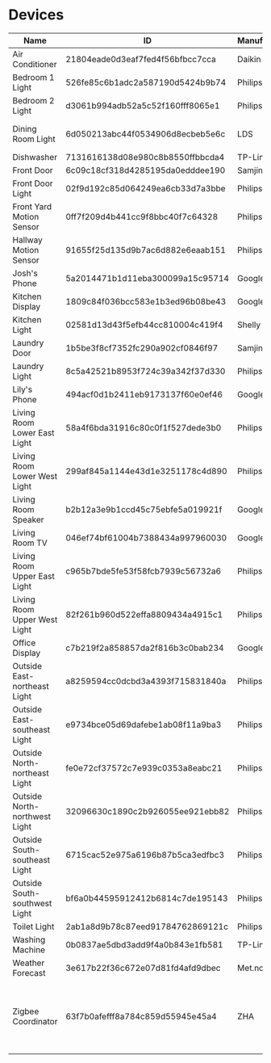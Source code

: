 # Devices

| Name                          | ID                               | Manufacturer   | Model                                                                  | Area        |
|-------------------------------|----------------------------------|----------------|------------------------------------------------------------------------|-------------|
| Air Conditioner               | 21804eade0d3eaf7fed4f56bfbcc7cca | Daikin         | NOTSUPPORT                                                             | None        |
| Bedroom 1 Light               | 526fe85c6b1adc2a587190d5424b9b74 | Philips        | LWA001                                                                 | bedroom_1   |
| Bedroom 2 Light               | d3061b994adb52a5c52f160fff8065e1 | Philips        | LWA001                                                                 | bedroom_2   |
| Dining Room Light             | 6d050213abc44f0534906d8ecbeb5e6c | LDS            | ZBT-DIMLight-GLS0044                                                   | dining_room |
| Dishwasher                    | 7131616138d08e980c8b8550ffbbcda4 | TP-Link        | HS110(AU)                                                              | kitchen     |
| Front Door                    | 6c09c18cf318d4285195da0edddee190 | Samjin         | multi                                                                  | hallway     |
| Front Door Light              | 02f9d192c85d064249ea6cb33d7a3bbe | Philips        | LCT007                                                                 | outside     |
| Front Yard Motion Sensor      | 0ff7f209d4b441cc9f8bbc40f7c64328 | Philips        | SML002                                                                 | outside     |
| Hallway Motion Sensor         | 91655f25d135d9b7ac6d882e6eaab151 | Philips        | SML001                                                                 | hallway     |
| Josh's Phone                  | 5a2014471b1d11eba300099a15c95714 | Google         | Pixel 4 XL                                                             | None        |
| Kitchen Display               | 1809c84f036bcc583e1b3ed96b08be43 | Google Inc.    | Google Nest Hub                                                        | None        |
| Kitchen Light                 | 02581d13d43f5efb44cc810004c419f4 | Shelly         | Shelly 1                                                               | kitchen     |
| Laundry Door                  | 1b5be3f8cf7352fc290a902cf0846f97 | Samjin         | multi                                                                  | laundry     |
| Laundry Light                 | 8c5a42521b8953f724c39a342f37d330 | Philips        | LTW013                                                                 | laundry     |
| Lily's Phone                  | 494acf0d1b2411eb9173137f60e0ef46 | Google         | Pixel 2 XL                                                             | None        |
| Living Room Lower East Light  | 58a4f6bda31916c80c0f1f527dede3b0 | Philips        | LCA001                                                                 | living_room |
| Living Room Lower West Light  | 299af845a1144e43d1e3251178c4d890 | Philips        | LCA001                                                                 | living_room |
| Living Room Speaker           | b2b12a3e9b1ccd45c75ebfe5a019921f | Google Inc.    | Google Home                                                            | living_room |
| Living Room TV                | 046ef74bf61004b7388434a997960030 | Google Inc.    | Chromecast Ultra                                                       | living_room |
| Living Room Upper East Light  | c965b7bde5fe53f58fcb7939c56732a6 | Philips        | LCA001                                                                 | living_room |
| Living Room Upper West Light  | 82f261b960d522effa8809434a4915c1 | Philips        | LCA001                                                                 | living_room |
| Office Display                | c7b219f2a858857da2f816b3c0bab234 | Google Inc.    | Google Nest Hub Max                                                    | office      |
| Outside East-northeast Light  | a8259594cc0dcbd3a4393f715831840a | Philips        | LCA001                                                                 | outside     |
| Outside East-southeast Light  | e9734bce05d69dafebe1ab08f11a9ba3 | Philips        | LCA001                                                                 | outside     |
| Outside North-northeast Light | fe0e72cf37572c7e939c0353a8eabc21 | Philips        | LCA001                                                                 | outside     |
| Outside North-northwest Light | 32096630c1890c2b926055ee921ebb82 | Philips        | LCA001                                                                 | outside     |
| Outside South-southeast Light | 6715cac52e975a6196b87b5ca3edfbc3 | Philips        | LCA001                                                                 | outside     |
| Outside South-southwest Light | bf6a0b44595912412b6814c7de195143 | Philips        | LCA001                                                                 | outside     |
| Toilet Light                  | 2ab1a8d9b78c87eed91784762869121c | Philips        | LTW013                                                                 | toilet      |
| Washing Machine               | 0b0837ae5dbd3add9f4a0b843e1fb581 | TP-Link        | HS110(AU)                                                              | laundry     |
| Weather Forecast              | 3e617b22f36c672e07d81fd4afd9dbec | Met.no         | Forecast                                                               | None        |
| Zigbee Coordinator            | 63f7b0afefff8a784c859d55945e45a4 | ZHA            | deCONZ = dresden elektronik deCONZ protocol: ConBee I/II, RaspBee I/II | office      |
